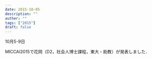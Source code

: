 ```yaml
---
date: 2015-10-05
description: ""
auther: ""
tags: ["2015"]
draft: false
---
```

10月5-9日

MICCAI2015で花岡（D2，社会人博士課程，東大・助教）が発表しました．
<!--more-->

